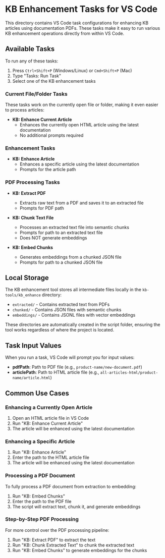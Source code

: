 # KB Enhancement Tasks for VS Code

This directory contains VS Code task configurations for enhancing KB articles using documentation PDFs. These tasks make it easy to run various KB enhancement operations directly from within VS Code.

## Available Tasks

To run any of these tasks:
1. Press `Ctrl+Shift+P` (Windows/Linux) or `Cmd+Shift+P` (Mac)
2. Type "Tasks: Run Task"
3. Select one of the KB enhancement tasks

### Current File/Folder Tasks

These tasks work on the currently open file or folder, making it even easier to process articles:

- **KB: Enhance Current Article**
  - Enhances the currently open HTML article using the latest documentation
  - No additional prompts required

### Enhancement Tasks

- **KB: Enhance Article**
  - Enhances a specific article using the latest documentation
  - Prompts for the article path

### PDF Processing Tasks

- **KB: Extract PDF**
  - Extracts raw text from a PDF and saves it to an extracted file
  - Prompts for PDF path

- **KB: Chunk Text File**
  - Processes an extracted text file into semantic chunks
  - Prompts for path to an extracted text file
  - Does NOT generate embeddings

- **KB: Embed Chunks**
  - Generates embeddings from a chunked JSON file 
  - Prompts for path to a chunked JSON file

## Local Storage

The KB enhancement tool stores all intermediate files locally in the `kb-tools/kb_enhance` directory:

- `extracted/` - Contains extracted text from PDFs
- `chunked/` - Contains JSON files with semantic chunks
- `embeddings/` - Contains JSONL files with vector embeddings

These directories are automatically created in the script folder, ensuring the tool works regardless of where the project is located.

## Task Input Values

When you run a task, VS Code will prompt you for input values:

- **pdfPath**: Path to PDF file (e.g., `product-name/new-document.pdf`)
- **articlePath**: Path to HTML article file (e.g., `all-articles-html/product-name/article.html`)

## Common Use Cases

### Enhancing a Currently Open Article

1. Open an HTML article file in VS Code
2. Run "KB: Enhance Current Article"
3. The article will be enhanced using the latest documentation

### Enhancing a Specific Article

1. Run "KB: Enhance Article"
2. Enter the path to the HTML article file
3. The article will be enhanced using the latest documentation

### Processing a PDF Document

To fully process a PDF document from extraction to embedding:

1. Run "KB: Embed Chunks" 
2. Enter the path to the PDF file
3. The script will extract text, chunk it, and generate embeddings

### Step-by-Step PDF Processing

For more control over the PDF processing pipeline:

1. Run "KB: Extract PDF" to extract the text
2. Run "KB: Chunk Extracted Text" to chunk the extracted text
3. Run "KB: Embed Chunks" to generate embeddings for the chunks 